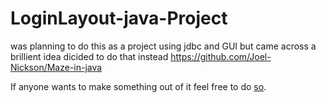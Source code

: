 # LoginLayout-java-Project

was planning to do this as a project using jdbc and GUI but came across a brillient idea dicided to do that instead https://github.com/Joel-Nickson/Maze-in-java

If anyone wants to make something out of it feel free to do [so](https://github.com/Joel-Nickson/JavaLogin/tree/main/JavaLoginAssignment).
